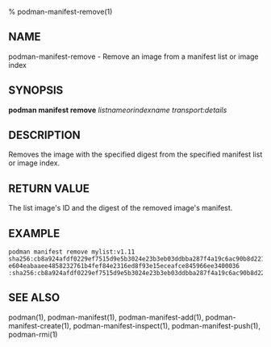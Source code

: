 % podman-manifest-remove(1)

## NAME
podman\-manifest\-remove - Remove an image from a manifest list or image index

## SYNOPSIS
**podman manifest remove** *listnameorindexname* *transport:details*

## DESCRIPTION
Removes the image with the specified digest from the specified manifest list or image index.

## RETURN VALUE
The list image's ID and the digest of the removed image's manifest.

## EXAMPLE

```
podman manifest remove mylist:v1.11 sha256:cb8a924afdf0229ef7515d9e5b3024e23b3eb03ddbba287f4a19c6ac90b8d221
e604eabaaee4858232761b4fef84e2316ed8f93e15eceafce845966ee3400036 :sha256:cb8a924afdf0229ef7515d9e5b3024e23b3eb03ddbba287f4a19c6ac90b8d221
```

## SEE ALSO
podman(1), podman-manifest(1), podman-manifest-add(1), podman-manifest-create(1), podman-manifest-inspect(1), podman-manifest-push(1), podman-rmi(1)
